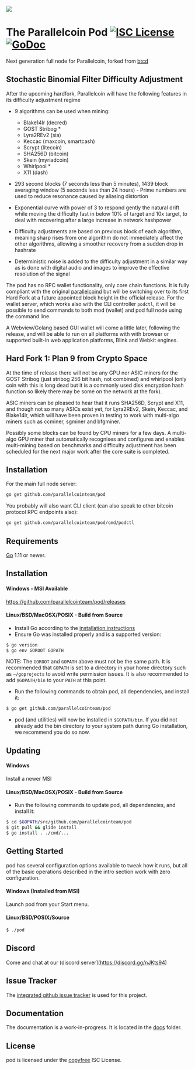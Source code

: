 ![](https://gitlab.com/parallelcoin/node/raw/master/assets/logo.png)

# The Parallelcoin Pod [![ISC License](http://img.shields.io/badge/license-ISC-blue.svg)](http://copyfree.org) [![GoDoc](https://img.shields.io/badge/godoc-reference-blue.svg)](http://godoc.org/github.com/parallelcointeam/pod)

<!-- [![Build Status](https://travis-ci.org/parallelcointeam/pod.png?branch=master)](https://travis-ci.org/parallelcointeam/pod) -->

Next generation full node for Parallelcoin, forked from [btcd](https://github.com/btcsuite/btcd)

## Stochastic Binomial Filter Difficulty Adjustment

After the upcoming hardfork, Parallelcoin will have the following features in its difficulty adjustment regime

- 9 algorithms can be used when mining:

  - Blake14lr (decred)
  - GOST Stribog \*
  - Lyra2REv2 (sia)
  - Keccac (maxcoin, smartcash)
  - Scrypt (litecoin)
  - SHA256D (bitcoin)
  - Skein (myriadcoin)
  - Whirlpool \*
  - X11 (dash)

- 293 second blocks (7 seconds less than 5 minutes), 1439 block averaging window (5 seconds less than 24 hours) - Prime numbers are used to reduce resonance caused by aliasing distortion

- Exponential curve with power of 3 to respond gently the natural drift while moving the difficulty fast in below 10% of target and 10x target, to deal with recovering after a large increase in network hashpower

- Difficulty adjustments are based on previous block of each algorithm, meaning sharp rises from one algorithm do not immediately affect the other algorithms, allowing a smoother recovery from a sudden drop in hashrate

- Deterministic noise is added to the difficulty adjustment in a similar way as is done with digital audio and images to improve the effective resolution of the signal

The pod has no RPC wallet functionality, only core chain functions. It is fully compliant with the original [parallelcoind](https://github.com/marcetin/parallelcoin) but will be switching over to its first Hard Fork at a future appointed block height in the official release. For the wallet server, which works also with the CLI controller `podctl`, it will be possible to send commands to both mod (wallet) and pod full node using the command line.

A Webview/Golang based GUI wallet will come a little later, following the release, and will be able to run on all platforms with with browser or supported built-in web application platforms, Blink and Webkit engines.

## Hard Fork 1: Plan 9 from Crypto Space

At the time of release there will not be any GPU nor ASIC miners for the GOST Stribog (just stribog 256 bit hash, not combined) and whirlpool (only coin with this is long dead but it is a commonly used disk encryption hash function so likely there may be some on the network at the fork).

ASIC miners can be pleased to hear that it runs SHA256D, Scrypt and X11, and though not so many ASICs exist yet, for Lyra2REv2, Skein, Keccac, and Blake14lr, which will have been proven in testing to work with multi-algo miners such as ccminer, sgminer and bfgminer.

Possibly some blocks can be found by CPU miners for a few days. A multi-algo GPU miner that automatically recognises and configures and enables multi-mining based on benchmarks and difficulty adjustment has been scheduled for the next major work after the core suite is completed.

## Installation

For the main full node server:

```bash
go get github.com/parallelcointeam/pod
```

You probably will also want CLI client (can also speak to other bitcoin protocol RPC endpoints also):

```bash
go get github.com/parallelcointeam/pod/cmd/podctl
```

## Requirements

[Go](http://golang.org) 1.11 or newer.

## Installation

#### Windows - MSI Available

https://github.com/parallelcointeam/pod/releases

#### Linux/BSD/MacOSX/POSIX - Build from Source

- Install Go according to the [installation instructions](http://golang.org/doc/install)
- Ensure Go was installed properly and is a supported version:

```bash
$ go version
$ go env GOROOT GOPATH
```

NOTE: The `GOROOT` and `GOPATH` above must not be the same path. It is recommended that `GOPATH` is set to a directory in your home directory such as `~/goprojects` to avoid write permission issues. It is also recommended to add `$GOPATH/bin` to your `PATH` at this point.

- Run the following commands to obtain pod, all dependencies, and install it:

```bash
$ go get github.com/parallelcointeam/pod
```

- pod (and utilities) will now be installed in `$GOPATH/bin`. If you did
  not already add the bin directory to your system path during Go installation,
  we recommend you do so now.

## Updating

#### Windows

Install a newer MSI

#### Linux/BSD/MacOSX/POSIX - Build from Source

- Run the following commands to update pod, all dependencies, and install it:

```bash
$ cd $GOPATH/src/github.com/parallelcointeam/pod
$ git pull && glide install
$ go install . ./cmd/...
```

## Getting Started

pod has several configuration options available to tweak how it runs, but all of the basic operations described in the intro section work with zero configuration.

#### Windows (Installed from MSI)

Launch pod from your Start menu.

#### Linux/BSD/POSIX/Source

```bash
$ ./pod
```

## Discord

Come and chat at our (discord server](https://discord.gg/nJKts94)

## Issue Tracker

The [integrated github issue tracker](https://github.com/parallelcointeam/pod/issues)
is used for this project.

## Documentation

The documentation is a work-in-progress. It is located in the [docs](https://github.com/parallelcointeam/pod/tree/master/docs) folder.

## License

pod is licensed under the [copyfree](http://copyfree.org) ISC License.
